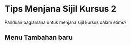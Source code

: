# Tips Menjana Sijil Kursus 2

Panduan bagiamana untuk menjana sijil kursus dalam etims?

## Menu Tambahan baru